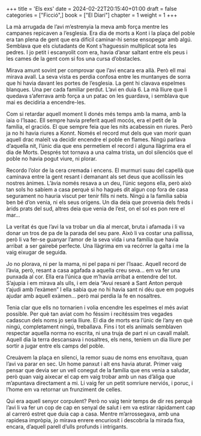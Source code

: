 +++
title = 'Els exs'
date = 2024-02-22T20:15:40+01:00
draft = false
categories = ["Ficció",]
book = ["El Diari"]
chapter = 1
weight = 1
+++


La mà arrugada de l’avi m’estrenyia la meva amb força mentre les campanes repicaven a l’esglesia. Era dia de morts a Kont i la plaça del poble era tan plena de gent que era difícil caminar-hi sense ensopegar amb algú. Semblava que els ciutadants de Kont s’haguessin multiplicat sota les pedres. I jo petit i escanyolit com era, havia d’anar saltant entre els peus i les cames de la gent com si fos una cursa d’obstacles.

Mirava amunt sovint per comprovar que l’avi encara era allà. Però ell mai mirava avall. La seva vista es perdia confosa entre les muntanyes de sorra que hi havia davant les portes de l’esglesia. La gent hi clavava espelmes blanques. Una per cada familiar perdut. L’avi en duia 6. La mà lliure que li quedava s’aferrava amb força a un patac on les guardava, i semblava que mai es decidiria a encendre-les.

Com si retardar aquell moment li donés més temps amb la mama, amb la iaia o l’Isaac. Ell sempre havia preferit aquell mocós, era el petit de la família, el graciós. El que sempre feia que les nits acabessin en riures. Però ja no hi havia riures a Konnt. Només el record mut dels que van morir quan aquell drac maleït va decidir encendre el poble en flames. Ningú parlava d’aquella nit, l’únic dia que ens permetíem el record i alguna llàgrima era el dia de Morts. Després tot tornava a una calma trista, un dol silenciós que el poble no havia pogut viure, ni plorar.

Recordo l’olor de la cera cremada i encens. El murmuri suau del capellà que caminava entre la gent resant i demanant als set deus que acollissin les nostres ànimes. L’àvia només resava a un deu, l’únic segons ella, però això tan sols ho sabíem a casa perquè si ho hagués dit algun cop fora de casa segurament no hauria viscut per tenir fills ni nets. Ningú a la família sabia ben bé d’on venia, ni els seus orígens. Un dia deia que provenia dels freds i àrids prats del sud, altres deia que venia de l’est, on el sol es pon rere el mar…

La veritat és que l’avi la va trobar un dia al mercat, bruta i afamada i li va donar un tros de pa de la parada del seu pare. Això li va costar una pallissa, però li va fer-se guanyar l’amor de la seva vida i una família que havia arribat a ser gairebé perfecte. Una llàgrima em va recórrer la galta i me la vaig eixugar de seguida.

Jo no plorava, ni per la mama, ni pel papa ni per l’Isaac. Aquell record de l’àvia, però, resant a casa agafada a aquella creu seva… em va fer una punxada al cor. Ella era l’única que m’havia arribat a entendre del tot. S’ajupia i em mirava als ulls, i em deia “Avui resaré a Sant Anton perquè t’ajudi amb l’exàmen” I ella sabia que no hi havia sant ni déu que em pogués ajudar amb aquell exàmen… però mai perdia la fe en nosaltres.

Tenia clar que ells no tornarien i volia encendre les espelmes el més aviat possible. Per què tan aviat com ho féssim i recitéssim tres vegades cadascun dels noms jo seria lliure. El dia de morts era l’únic de l’any en què ningú, completament ningú, treballava. Fins i tot els animals semblaven respectar aquella norma no escrita, ni una truja de part ni un cavall malalt. Aquell dia la terra descansava i nosaltres, els nens, teníem un dia lliure per sortir a jugar entre els camps del poble.

Creuàvem la plaça en silenci, la remor suau de noms ens envoltava, quan l’avi va parar en sec. Un home panxut i alt ens havia aturat. Primer vaig pensar que devia ser un vell conegut de la família que ens venia a saludar, però quan vaig aixecar el cap em vaig trobar amb un nas d’àliga que m’apuntava directament a mi. Li vaig fer un petit somriure nerviós, i poruc, i l’home em va retornar un frunziment de celles.

Qui era aquell senyor corpulent? Però no vaig tenir temps de dir res perquè l’avi li va fer un cop de cap en senyal de salut i em va estirar ràpidament cap al carreró estret que duia cap a casa. Mentre m’arrossegava, amb una rapidesa impròpia, jo mirava enrere encuriosit i descobria la mirada fixa, encara, d’aquell parell d’ulls profunds i intrigants.
